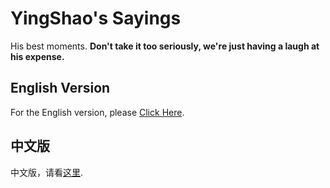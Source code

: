 # YingShao's Sayings

His best moments. **Don't take it too seriously, we're just having a laugh at his expense.**

## English Version

For the English version, please [Click Here](https://example.com/english-doc).

## 中文版

中文版，请看[这里](https://example.com/chinese-doc).

